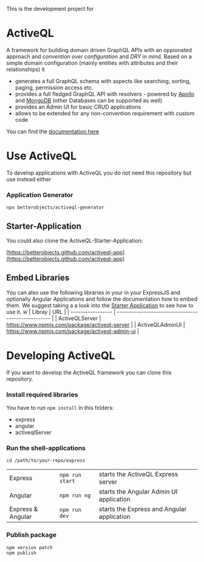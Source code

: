 This is the development project for 

# ActiveQL 

A framework for building domain driven GraphQL APIs with an oppionated approach and _convention over configuration_ and _DRY_ in mind. Based on a simple domain configuration (mainly entities with attributes and their relationships) it 

  * generates a full GraphQL schema with aspects like searching, sorting, paging, permission access etc.   
  * provides a full fledged GraphQL API with resolvers - powered by [Apollo](https://www.apollographql.com) and [MongoDB](https://www.mongodb.com) (other Databases can be supported as well)
  * provides an Admin UI for basic CRUD applications 
  * allows to be extended for any non-convention requirement with custom code

You can find the [documentation here](https://betterobjects.github.io/activeql/)

# Use ActiveQL

To develop applications with ActiveQL you do not need this repository but use instead either 

### Application Generator 

```
npx betterobjects/activeql-generator
```

## Starter-Application 

You could also clone the ActiveQL-Starter-Application: 

[https://betterobjects.github.com/activeql-app](https://betterobjects.github.com/activeql-app)


## Embed Libraries 

You can also use the following libraries in your in your ExpressJS and optionally Angular Applications and follow the documentation how to embed them. We suggest taking a a look into the [Starter Application](#starter-application.md) to see how to use it.
w
| Libray            | URL                                                 | 
| ----------------- | --------------------------------------------------- | 
| ActiveQLServer    | https://www.npmjs.com/package/activeql-server       |
| ActiveQLAdminUI   | https://www.npmjs.com/package/activeql-admin-ui     |


# Developing ActiveQL

If you want to develop the ActiveQL framework you can clone this repository.

### Install required libraries

You have to run `npm install` in this folders: 

  * express
  * angular
  * activeqlServer

### Run the shell-applications

`cd /path/to/your-repo/express`

|   |   |   |
| - | - | - |
| Express           | `npm run start` | starts the ActiveQL Express server       |
| Angular           | `npm run ng`    | starts the Angular Admin UI application       |
| Express & Angular | `npm run dev`   | starts the Express and Angular application    |

### Publish package 

```
npm version patch 
npm publish
```
